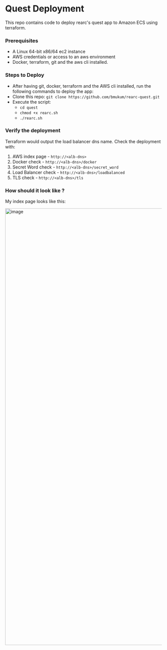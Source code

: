 # Quest Deployment

This repo contains code to deploy rearc's quest app to Amazon ECS using terraform.

### Prerequisites

- A Linux 64-bit x86/64 ec2 instance
- AWS credentials or access to an aws environment
- Docker, terraform, git and the aws cli installed.

### Steps to Deploy

- After having git, docker, terraform and the AWS cli installed, run the following commands to deploy the app:
- Clone this repo: `git clone https://github.com/bmukum/rearc-quest.git`
- Execute the script:
  - `cd quest`
  - `chmod +x rearc.sh`
  - `./rearc.sh`


### Verify the deployment

Terraform would output the load balancer dns name. Check the deployment with:

1. AWS index page - `http://<alb-dns>`
2. Docker check - `http://<alb-dns>/docker`
3. Secret Word check - `http://<alb-dns>/secret_word`
4. Load Balancer check  - `http://<alb-dns>/loadbalanced`
5. TLS check - `http://<alb-dns>/tls`

### How should it look like ?
My index page looks like this:

<img width="1402" alt="image" src="https://user-images.githubusercontent.com/64148017/169851418-def2446b-298f-4b3c-a109-d932fb013516.png">
